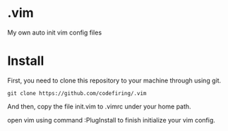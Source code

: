 # .vim
My own auto init vim config files

# Install
First, you need to clone this repository to your machine through using git.

    git clone https://github.com/codefiring/.vim

And then, copy the file init.vim to .vimrc under your home path.

open vim using command :PlugInstall to finish initialize your vim config. 
